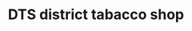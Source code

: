 ---
title: "DTS district tabacco shop"
url: /washington/dts-district-tabacco-shop/
shop: tobacco
---
